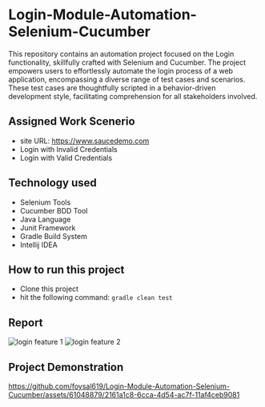 # Login-Module-Automation-Selenium-Cucumber
This repository contains an automation project focused on the Login functionality, skillfully crafted with Selenium and Cucumber. The project empowers users to effortlessly automate the login process of a web application, encompassing a diverse range of test cases and scenarios. These test cases are thoughtfully scripted in a behavior-driven development style, facilitating comprehension for all stakeholders involved.

## Assigned Work Scenerio
- site URL: https://www.saucedemo.com
- Login with Invalid Credentials 
- Login with Valid Credentials

## Technology used

- Selenium Tools
- Cucumber BDD Tool
- Java Language
- Junit Framework
- Gradle Build System
- Intellij IDEA

## How to run this project

- Clone this project
- hit the following command: ```gradle clean test```

## Report
![login feature 1](https://github.com/foysal619/Login-Module-Automation-Selenium-Cucumber/assets/61048879/78ba2262-c3b3-42be-84fa-33835a447f9b)
![login feature 2](https://github.com/foysal619/Login-Module-Automation-Selenium-Cucumber/assets/61048879/efbf9678-6beb-4493-824f-9d858731010c)

## Project Demonstration
https://github.com/foysal619/Login-Module-Automation-Selenium-Cucumber/assets/61048879/2161a1c8-6cca-4d54-ac7f-11af4ceb9081



